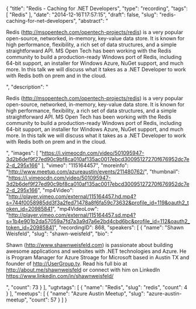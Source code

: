 {
  "title": "Redis - Caching for .NET Developers",
  "type": "recording",
  "tags": [
    "Redis"
  ],
  "date": "2014-12-16T17:57:15",
  "draft": false,
  "slug": "redis-caching-for-net-developers",
  "abstract": "<p>Redis (http://msopentech.com/opentech-projects/redis) is a very popular open-source, networked, in-memory, key-value data store. It is known for high performance, flexibility, a rich set of data structures, and a simple straightforward API. MS Open Tech has been working with the Redis community to build a production-ready Windows port of Redis, including 64-bit support, an installer for Windows Azure, NuGet support, and much more. In this talk we will discuss what it takes as a .NET Developer to work with Redis both on prem and in the cloud.</p>",
  "description": "<p>Redis (http://msopentech.com/opentech-projects/redis) is a very popular open-source, networked, in-memory, key-value data store. It is known for high performance, flexibility, a rich set of data structures, and a simple straightforward API. MS Open Tech has been working with the Redis community to build a production-ready Windows port of Redis, including 64-bit support, an installer for Windows Azure, NuGet support, and much more. In this talk we will discuss what it takes as a .NET Developer to work with Redis both on prem and in the cloud.</p>",
  "images": [
    "https://i.vimeocdn.com/video/501095947-3d2b6def9f27ed90c9bf8ca010af135ac0017ebcd30095127270f676952dc7e2-d_295x166"
  ],
  "vimeo": "115164457",
  "moreinfo": "http://www.meetup.com/azureaustin/events/211480762/",
  "thumbnail": "https://i.vimeocdn.com/video/501095947-3d2b6def9f27ed90c9bf8ca010af135ac0017ebcd30095127270f676952dc7e2-d_295x166",
  "mp4Video": "http://player.vimeo.com/external/115164457.hd.mp4?s=744f0058985dd3f3a2fed71478a8f6fa59c73632&profile_id=119&oauth2_token_id=20985841",
  "mp4VideoLow": "http://player.vimeo.com/external/115164457.sd.mp4?s=1b4e901b2da57059a7fd7a3a9d7a6e2bd4cbd6bc&profile_id=112&oauth2_token_id=20985841",
  "recordingID": 868,
  "speakers": [
    {
      "name": "Shawn Weisfeld",
      "slug": "shawn-weisfeld",
      "bio": "<p>Shawn (http://www.shawnweisfeld.com) is passionate about building awesome applications and websites with .NET technologies and Azure. He is Program Manager for Azure Stroage for Microsoft based in Austin TX and founder of http://UserGroup.tv. Read his full bio at http://about.me/shawnweisfeld or connect with him on LinkedIn https://www.linkedin.com/in/shawnweisfeld/</p>",
      "count": 73
    }
  ],
  "ugtvtags": [
    {
      "name": "Redis",
      "slug": "redis",
      "count": 4
    }
  ],
  "meetups": [
    {
      "name": "Azure Austin Meetup",
      "slug": "azure-austin-meetup",
      "count": 57
    }
  ]
}